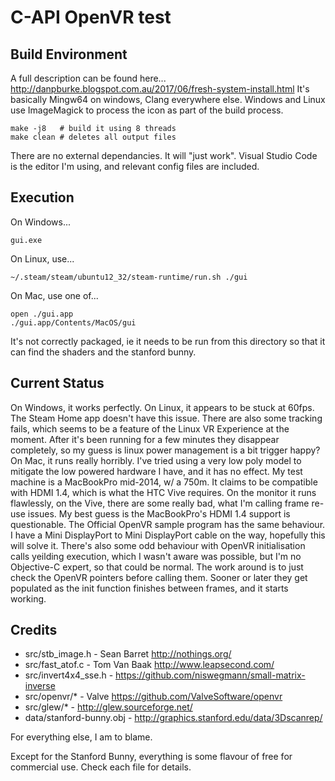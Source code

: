 C-API OpenVR test
=================

Build Environment
-----------------
A full description can be found here...
http://danpburke.blogspot.com.au/2017/06/fresh-system-install.html
It's basically Mingw64 on windows, Clang everywhere else. Windows and Linux use ImageMagick to process the icon as part of the build process.

    make -j8   # build it using 8 threads   
    make clean # deletes all output files

There are no external dependancies. It will "just work". Visual Studio Code is the editor I'm using, and relevant config files are included.

Execution
---------
On Windows...

    gui.exe

On Linux, use...

    ~/.steam/steam/ubuntu12_32/steam-runtime/run.sh ./gui

On Mac, use one of...

    open ./gui.app
    ./gui.app/Contents/MacOS/gui

It's not correctly packaged, ie it needs to be run from this directory so that it can find the shaders and the stanford bunny.

Current Status
--------------
On Windows, it works perfectly.
On Linux, it appears to be stuck at 60fps. The Steam Home app doesn't have this issue. There are also some tracking fails, which seems to be a feature of the Linux VR Experience at the moment. After it's been running for a few minutes they disappear completely, so my guess is linux power management is a bit trigger happy?
On Mac, it runs really horribly. I've tried using a very low poly model to mitigate the low powered hardware I have, and it has no effect. My test machine is a MacBookPro mid-2014, w/ a 750m. It claims to be compatible with HDMI 1.4, which is what the HTC Vive requires. On the monitor it runs flawlessly, on the Vive, there are some really bad, what I'm calling frame re-use issues. My best guess is the MacBookPro's HDMI 1.4 support is questionable. The Official OpenVR sample program has the same behaviour. I have a Mini DisplayPort to Mini DisplayPort cable on the way, hopefully this will solve it. There's also some odd behaviour with OpenVR initialisation calls yeilding execution, which I wasn't aware was possible, but I'm no Objective-C expert, so that could be normal. The work around is to just check the OpenVR pointers before calling them. Sooner or later they get populated as the init function finishes between frames, and it starts working.

Credits
-------

* src/stb_image.h - Sean Barret http://nothings.org/
* src/fast_atof.c - Tom Van Baak  http://www.leapsecond.com/
* src/invert4x4_sse.h - https://github.com/niswegmann/small-matrix-inverse
* src/openvr/* - Valve https://github.com/ValveSoftware/openvr
* src/glew/* - http://glew.sourceforge.net/
* data/stanford-bunny.obj - http://graphics.stanford.edu/data/3Dscanrep/

For everything else, I am to blame.

Except for the Stanford Bunny, everything is some flavour of free for commercial use. Check each file for details.